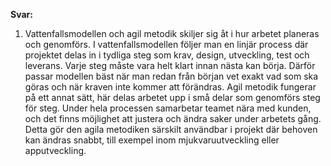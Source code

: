 **Svar:**

1. Vattenfallsmodellen och agil metodik skiljer sig åt i hur arbetet planeras och genomförs. I vattenfallsmodellen följer man en linjär process där projektet delas in i tydliga steg som krav, design, utveckling, test och leverans. Varje steg måste vara helt klart innan nästa kan börja. Därför passar modellen bäst när man redan från början vet exakt vad som ska göras och när kraven inte kommer att förändras. Agil metodik fungerar på ett annat sätt, här delas arbetet upp i små delar som genomförs steg för steg. Under hela processen samarbetar teamet nära med kunden, och det finns möjlighet att justera och ändra saker under arbetets gång. Detta gör den agila metodiken särskilt användbar i projekt där behoven kan ändras snabbt, till exempel inom mjukvaruutveckling eller apputveckling.

